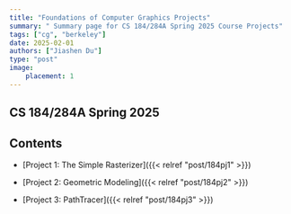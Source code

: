 ```yaml
---
title: "Foundations of Computer Graphics Projects"
summary: " Summary page for CS 184/284A Spring 2025 Course Projects"
tags: ["cg", "berkeley"]
date: 2025-02-01
authors: ["Jiashen Du"]
type: "post"
image:
    placement: 1
---
```


## CS 184/284A Spring 2025

## Contents

- [Project 1: The Simple Rasterizer]({{< relref "post/184pj1" >}})
  
- [Project 2: Geometric Modeling]({{< relref "post/184pj2" >}})
  
- [Project 3: PathTracer]({{< relref "post/184pj3" >}})